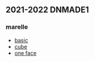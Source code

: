 ## 2021-2022 DNMADE1

### marelle
* [basic](./marelle/vr_0.html)
* [cube](./marelle/vr_1.html)
* [one face](./marelle/vr_2.html)

